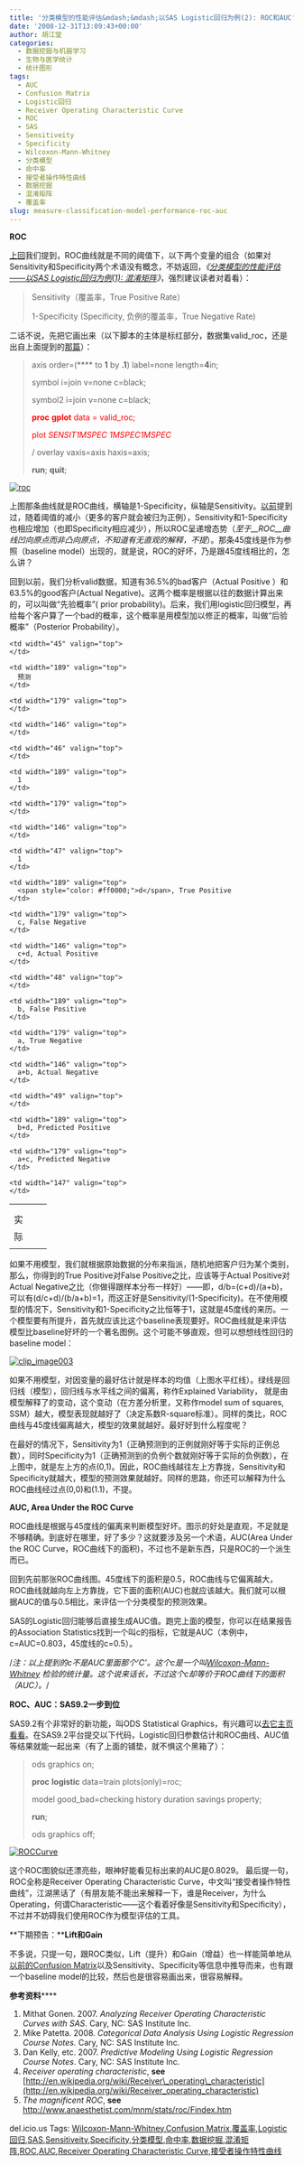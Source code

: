 ```yaml
---
title: '分类模型的性能评估&mdash;&mdash;以SAS Logistic回归为例(2): ROC和AUC'
date: '2008-12-31T13:09:43+00:00'
author: 胡江堂
categories:
  - 数据挖掘与机器学习
  - 生物与医学统计
  - 统计图形
tags:
  - AUC
  - Confusion Matrix
  - Logistic回归
  - Receiver Operating Characteristic Curve
  - ROC
  - SAS
  - Sensitiveity
  - Specificity
  - Wilcoxon-Mann-Whitney
  - 分类模型
  - 命中率
  - 接受者操作特性曲线
  - 数据挖掘
  - 混淆矩阵
  - 覆盖率
slug: measure-classification-model-performance-roc-auc
---
```


**ROC**

[上回](https://cos.name/2008/12/measure-classification-model-performance-confusion-matrix/)我们提到，ROC曲线就是不同的阈值下，以下两个变量的组合（如果对Sensitivity和Specificity两个术语没有概念，不妨返回，_《_[_分类模型的性能评估——以SAS Logistic回归为例(1): 混淆矩阵_](https://cos.name/2008/12/measure-classification-model-performance-confusion-matrix/)_》_，强烈建议读者对着看）：

> Sensitivity（覆盖率，True Positive Rate）
> 
> 1-Specificity (Specificity, 负例的覆盖率，True Negative Rate)

<!--more-->

二话不说，先把它画出来（以下脚本的主体是标红部分，数据集valid_roc，还是出自上面提到的<a href="https://cos.name/2008/12/measure-classification-model-performance-confusion-matrix/" target="_blank">那篇</a>）：

> axis order=(**** to **1** by **.1**) label=none length=**4**in;
> 
> symbol i=join v=none c=black;
> 
> symbol2 i=join v=none c=black;
> 
> <span style="color: #ff0000;"><strong>proc</strong> <strong>gplot</strong> data = valid_roc;</span>
> 
>  <span style="color: #ff0000;">plot _SENSIT_*_1MSPEC_ _1MSPEC_*_1MSPEC_</span>
> 
> / overlay vaxis=axis haxis=axis;
> 
> **run**; **quit**;

[![roc](https://cos.name/wp-content/uploads/2008/12/roc-thumb.png)](https://cos.name/wp-content/uploads/2008/12/roc.png)

上图那条曲线就是ROC曲线，横轴是1-Specificity，纵轴是Sensitivity。[以前](https://cos.name/2008/12/measure-classification-model-performance-confusion-matrix/)提到过，随着阈值的减小（更多的客户就会被归为正例），Sensitivity和1-Specificity也相应增加（也即Specificity相应减少），所以ROC呈递增态势（_至于__ROC__曲线凹向原点而非凸向原点，不知道有无直观的解释，不提_）。那条45度线是作为参照（baseline model）出现的，就是说，ROC的好坏，乃是跟45度线相比的，怎么讲？

回到以前，我们分析valid数据，知道有36.5%的bad客户（Actual Positive ）和63.5%的good客户(Actual Negative)。这两个概率是根据以往的数据计算出来的，可以叫做“先验概率”( prior probability)。后来，我们用logistic回归模型，再给每个客户算了一个bad的概率，这个概率是用模型加以修正的概率，叫做“后验概率”（Posterior Probability）。

<table border="0" cellspacing="0" cellpadding="2" width="609">
  <tr>
    <td width="48" valign="top">
    </td>
    
    <td width="45" valign="top">
    </td>
    
    <td width="189" valign="top">
      预测
    </td>
    
    <td width="179" valign="top">
    </td>
    
    <td width="146" valign="top">
    </td>
  </tr>
  
  <tr>
    <td width="50" valign="top">
    </td>
    
    <td width="46" valign="top">
    </td>
    
    <td width="189" valign="top">
      1
    </td>
    
    <td width="179" valign="top">
    </td>
    
    <td width="146" valign="top">
    </td>
  </tr>
  
  <tr>
    <td width="50" valign="top">
      实
    </td>
    
    <td width="47" valign="top">
      1
    </td>
    
    <td width="189" valign="top">
      <span style="color: #ff0000;">d</span>, True Positive
    </td>
    
    <td width="179" valign="top">
      c, False Negative
    </td>
    
    <td width="146" valign="top">
      c+d, Actual Positive
    </td>
  </tr>
  
  <tr>
    <td width="50" valign="top">
      际
    </td>
    
    <td width="48" valign="top">
    </td>
    
    <td width="189" valign="top">
      b, False Positive
    </td>
    
    <td width="179" valign="top">
      a, True Negative
    </td>
    
    <td width="146" valign="top">
      a+b, Actual Negative
    </td>
  </tr>
  
  <tr>
    <td width="50" valign="top">
    </td>
    
    <td width="49" valign="top">
    </td>
    
    <td width="189" valign="top">
      b+d, Predicted Positive
    </td>
    
    <td width="179" valign="top">
      a+c, Predicted Negative
    </td>
    
    <td width="147" valign="top">
    </td>
  </tr>
</table>

如果不用模型，我们就根据原始数据的分布来指派，随机地把客户归为某个类别，那么，你得到的True Positive对False Positive之比，应该等于Actual Positive对Actual Negative之比（你做得跟样本分布一样好）——即，d/b=(c+d)/(a+b)，可以有(d/c+d)/(b/a+b)=1，而这正好是Sensitivity/(1-Specificity)。在不使用模型的情况下，Sensitivity和1-Specificity之比恒等于1，这就是45度线的来历。一个模型要有所提升，首先就应该比这个baseline表现要好。ROC曲线就是来评估模型比baseline好坏的一个著名图例。这个可能不够直观，但可以想想线性回归的baseline model：

[![clip_image003](https://cos.name/wp-content/uploads/2008/12/clip-image003-thumb.jpg)](https://cos.name/wp-content/uploads/2008/12/clip-image003.jpg)

如果不用模型，对因变量的最好估计就是样本的均值（上图水平红线）。绿线是回归线（模型），回归线与水平线之间的偏离，称作Explained Variability， 就是由模型解释了的变动，这个变动（在方差分析里，又称作model sum of squares, SSM）越大，模型表现就越好了（决定系数R-square标准）。同样的类比，ROC曲线与45度线偏离越大，模型的效果就越好。最好好到什么程度呢？

在最好的情况下，Sensitivity为1（正确预测到的正例就刚好等于实际的正例总数），同时Specificity为1（正确预测到的负例个数就刚好等于实际的负例数），在上图中，就是左上方的点(0,1)。因此，ROC曲线越往左上方靠拢，Sensitivity和Specificity就越大，模型的预测效果就越好。同样的思路，你还可以解释为什么ROC曲线经过点(0,0)和(1.1)，不提。

**AUC, Area Under the ROC Curve**

ROC曲线是根据与45度线的偏离来判断模型好坏。图示的好处是直观，不足就是不够精确。到底好在哪里，好了多少？这就要涉及另一个术语，AUC(Area Under the ROC Curve，ROC曲线下的面积)，不过也不是新东西，只是ROC的一个派生而已。

回到先前那张ROC曲线图。45度线下的面积是0.5，ROC曲线与它偏离越大，ROC曲线就越向左上方靠拢，它下面的面积(AUC)也就应该越大。我们就可以根据AUC的值与0.5相比，来评估一个分类模型的预测效果。

SAS的Logistic回归能够后直接生成AUC值。跑完上面的模型，你可以在结果报告的Association Statistics找到一个叫c的指标，它就是AUC（本例中，c=AUC=0.803，45度线的c=0.5）。

/*注：以上提到的c不是AUC里面那个’C’。这个c是一个叫[Wilcoxon-Mann-Whitney](http://en.wikipedia.org/wiki/Mann-Whitney_U) 检验的统计量。这个说来话长，不过这个c却等价于ROC曲线下的面积（AUC）。*/

**ROC、AUC：SAS9.2****一步到位******

SAS9.2有个非常好的新功能，叫ODS Statistical Graphics，有兴趣可以[去它主页看看](http://support.sas.com/rnd/base/topics/statgraph/)。在SAS9.2平台提交以下代码，Logistic回归参数估计和ROC曲线、AUC值等结果就能一起出来（有了上面的铺垫，就不惧这个黑箱了）：

> ods graphics on;
> 
> **proc** **logistic** data=train plots(only)=roc;
> 
> model good_bad=checking history duration savings property;
> 
> **run**;
> 
> ods graphics off;

[![ROCCurve](https://cos.name/wp-content/uploads/2008/12/roccurve-thumb.png)](https://cos.name/wp-content/uploads/2008/12/roccurve.png)

这个ROC图貌似还漂亮些，眼神好能看见标出来的AUC是0.8029。 最后提一句，ROC全称是Receiver Operating Characteristic Curve，中文叫“接受者操作特性曲线”，江湖黑话了（有朋友能不能出来解释一下，谁是Receiver，为什么Operating，何谓Characteristic——这个看着好像是Sensitivity和Specificity），不过并不妨碍我们使用ROC作为模型评估的工具。

<a name="_Toc218314980"><strong> </strong></a>**下期预告：****Lift和Gain**

不多说，只提一句，跟ROC类似，Lift（提升）和Gain（增益）也一样能简单地从<a href="https://cos.name/2008/12/measure-classification-model-performance-confusion-matrix/" target="_blank">以前的Confusion Matrix</a>以及Sensitivity、Specificity等信息中推导而来，也有跟一个baseline model的比较，然后也是很容易画出来，很容易解释。

**参考资料******

  1. Mithat Gonen. 2007. _Analyzing Receiver Operating Characteristic Curves with SAS_. Cary, NC: SAS Institute Inc.
  2. Mike Patetta. 2008. _Categorical Data Analysis Using Logistic Regression Course Notes._ Cary, NC: SAS Institute Inc.
  3. Dan Kelly, etc. 2007. _Predictive Modeling Using Logistic Regression Course Notes_. Cary, NC: SAS Institute Inc.
  4. _Receiver operating characteristic_, **see** [http://en.wikipedia.org/wiki/Receiver\_operating\_characteristic](http://en.wikipedia.org/wiki/Receiver_operating_characteristic)
  5. _The magnificent ROC_, **see** <http://www.anaesthetist.com/mnm/stats/roc/Findex.htm>

<div class="wlWriterSmartContent" style="padding-right: 0px; display: inline; padding-left: 0px; float: none; padding-bottom: 0px; margin: 0px; padding-top: 0px">
  del.icio.us Tags: <a rel="tag" href="http://del.icio.us/popular/Wilcoxon-Mann-Whitney">Wilcoxon-Mann-Whitney</a>,<a rel="tag" href="http://del.icio.us/popular/Confusion%20Matrix">Confusion Matrix</a>,<a rel="tag" href="http://del.icio.us/popular/%e8%a6%86%e7%9b%96%e7%8e%87">覆盖率</a>,<a rel="tag" href="http://del.icio.us/popular/Logistic%e5%9b%9e%e5%bd%92">Logistic回归</a>,<a rel="tag" href="http://del.icio.us/popular/SAS">SAS</a>,<a rel="tag" href="http://del.icio.us/popular/Sensitiveity">Sensitiveity</a>,<a rel="tag" href="http://del.icio.us/popular/Specificity">Specificity</a>,<a rel="tag" href="http://del.icio.us/popular/%e5%88%86%e7%b1%bb%e6%a8%a1%e5%9e%8b">分类模型</a>,<a rel="tag" href="http://del.icio.us/popular/%e5%91%bd%e4%b8%ad%e7%8e%87">命中率</a>,<a rel="tag" href="http://del.icio.us/popular/%e6%95%b0%e6%8d%ae%e6%8c%96%e6%8e%98">数据挖掘</a>,<a rel="tag" href="http://del.icio.us/popular/%e6%b7%b7%e6%b7%86%e7%9f%a9%e9%98%b5">混淆矩阵</a>,<a rel="tag" href="http://del.icio.us/popular/ROC">ROC</a>,<a rel="tag" href="http://del.icio.us/popular/AUC">AUC</a>,<a rel="tag" href="http://del.icio.us/popular/Receiver%20Operating%20Characteristic%20Curve">Receiver Operating Characteristic Curve</a>,<a rel="tag" href="http://del.icio.us/popular/%e6%8e%a5%e5%8f%97%e8%80%85%e6%93%8d%e4%bd%9c%e7%89%b9%e6%80%a7%e6%9b%b2%e7%ba%bf">接受者操作特性曲线</a>
</div>
